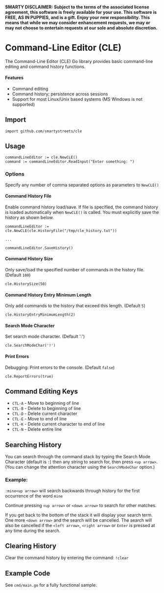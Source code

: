#### SMARTY DISCLAIMER: Subject to the terms of the associated license agreement, this software is freely available for your use. This software is FREE, AS IN PUPPIES, and is a gift. Enjoy your new responsibility. This means that while we may consider enhancement requests, we may or may not choose to entertain requests at our sole and absolute discretion.

Command-Line Editor (CLE)
============================

The Command-Line Editor (CLE) Go library provides basic command-line editing and command history functions.

#### Features

 * Command editing
 * Command history; persistence across sessions
 * Support for most Linux/Unix based systems (MS Windows is not supported)
 
## Import
```
import github.com/smartystreets/cle
```

## Usage 
```
commandLineEditor := cle.NewCLE()
command := commandLineEditor.ReadInput("Enter something: ")
``` 

### Options
Specify any number of comma separated options as parameters to `NewCLE()`

#### Command History File
Enable command history load/save. If file is specified, the command history is loaded
automatically when `NewCLE()` is called. You must explicitly save the history as shown below.
```
commandLineEditor := cle.NewCLE(cle.HistoryFile("/tmp/cle_history.txt"))

...

commandLineEditor.SaveHistory()
```

#### Command History Size
Only save/load the specified number of commands in the history file. (Default `100`)

```
cle.HistorySize(50)
```

#### Command History Entry Minimum Length
Only add commands to the history that exceed this length. (Default `5`)

```
cle.HistoryEntryMinimumLength(2)
```

#### Search Mode Character
Set search mode character. (Default ':')

```
cle.SearchModeChar('!')
```

#### Print Errors
Debugging: Print errors to the console. (Default `false`)
 
```
cle.ReportErrors(true)
```

## Command Editing Keys
* `CTL-A` - Move to beginning of line
* `CTL-B` - Delete to beginning of line
* `CTL-D` - Delete current character
* `CTL-E` - Move to end of line
* `CTL-K` - Delete current character to end of line
* `CTL-N` - Delete entire line

## Searching History
You can search through the command stack by typing the Search Mode Character (default is `:`)
then any string to search for, then press `<up arrow>`. (You can change the attention character using the `SearchModeChar` option.)

### Example:
`:mine<up arrow>` will search backwards through history for the first occurrence of the word `mine`

Continue pressing `<up arrow>` or `<down arrow>` to search for other matches.

If you get back to the bottom of the stack it will display your search term. 
One more `<down arrow>` and the search will be cancelled. 
The search will also be cancelled if the `<left arrow>`, `<right arrow>` or `Enter` is pressed at any time during the search.

## Clearing History
Clear the command history by entering the command: `!clear`

## Example Code
See `cmd/main.go` for a fully functional sample.
